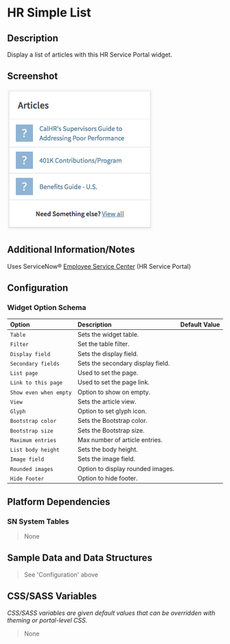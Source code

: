 # HR Simple List

## Description

Display a list of articles with this HR Service Portal widget.

## Screenshot

![HR Simple List](../../images/hr-simple-list.png)

## Additional Information/Notes

Uses ServiceNow® [Employee Service Center](https://docs.servicenow.com/bundle/kingston-hr-service-delivery/page/product/human-resources/concept/c_UseTheHRSMPortal.html) (HR Service Portal)

## Configuration

### Widget Option Schema

| Option | Description | Default Value |
| :--- | :--- | :--- |
| `Table` | Sets the widget table. |  |
| `Filter` | Set the table filter. |  |
| `Display field` | Sets the display field. |  |
| `Secondary fields` | Sets the secondary display field. |  |
| `List page` | Used to set the page. |  |
| `Link to this page` | Used to set the page link. |  |
| `Show even when empty` | Option to show on empty. |  |
| `View` | Sets the article view. |  |
| `Glyph` | Option to set glyph icon. |  |
| `Bootstrap color` | Sets the Bootstrap color. |  |
| `Bootstrap size` | Sets the Bootstrap size. |  |
| `Maximum entries` | Max number of article entries. |  |
| `List body height` | Sets the body height. |  |
| `Image field` | Sets the image field. |  |
| `Rounded images` | Option to display rounded images. |  |
| `Hide Footer` | Option to hide footer. |  |

## Platform Dependencies

### SN System Tables

> None

## Sample Data and Data Structures

> See 'Configuration' above

## CSS/SASS Variables

_CSS/SASS variables are given default values that can be overridden with theming or portal-level CSS._

> None